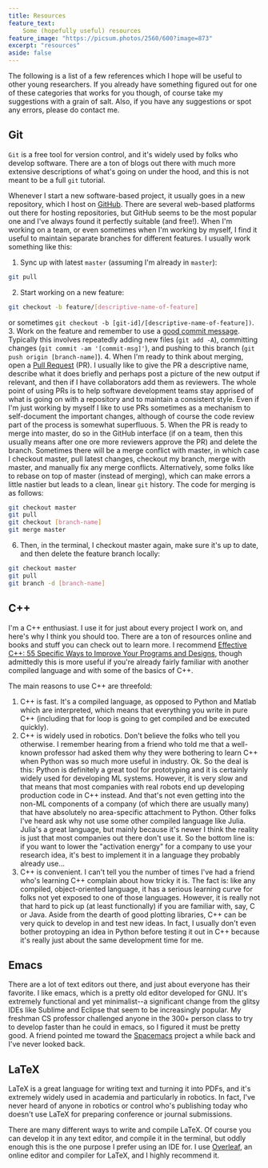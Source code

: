 ```yaml
---
title: Resources
feature_text:
    Some (hopefully useful) resources
feature_image: "https://picsum.photos/2560/600?image=873"
excerpt: "resources"
aside: false
---
```


The following is a list of a few references which I hope will be useful to other young researchers. If you already have something figured out for one of these categories that works for you though, of course take my suggestions with a grain of salt. Also, if you have any suggestions or spot any errors, please do contact me.

## Git

`Git` is a free tool for version control, and it's widely used by folks who develop software. There are a ton of blogs out there with much more extensive descriptions of what's going on under the hood, and this is not meant to be a full `git` tutorial.

Whenever I start a new software-based project, it usually goes in a new repository, which I host on [GitHub](https://github.com/dfridovi). There are several web-based platforms out there for hosting repositories, but GitHub seems to be the most popular one and I've always found it perfectly suitable (and free!). When I'm working on a team, or even sometimes when I'm working by myself, I find it useful to maintain separate branches for different features. I usually work something like this:

1. Sync up with latest `master` (assuming I'm already in `master`):
```bash
git pull
```
2. Start working on a new feature:
```bash
git checkout -b feature/[descriptive-name-of-feature]
```
or sometimes `git checkout -b [git-id]/[descriptive-name-of-feature])`.
3. Work on the feature and remember to use a [good commit message](https://chris.beams.io/posts/git-commit/). Typically this involves repeatedly adding new files (`git add -A`), committing changes (`git commit -am '[commit-msg]'`), and pushing to this branch (`git push origin [branch-name]`).
4. When I'm ready to think about merging, open a [Pull Request](https://help.github.com/en/github/collaborating-with-issues-and-pull-requests/about-pull-requests) (PR). I usually like to give the PR a descriptive name, describe what it does briefly and perhaps post a picture of the new output if relevant, and then if I have collaborators add them as reviewers. The whole point of using PRs is to help software development teams stay apprised of what is going on with a repository and to maintain a consistent style. Even if I'm just working by myself I like to use PRs sometimes as a mechanism to self-document the important changes, although of course the code review part of the process is somewhat superfluous.
5. When the PR is ready to merge into master, do so in the GitHub interface (if on a team, then this usually means after one ore more reviewers approve the PR) and delete the branch. Sometimes there will be a merge conflict with master, in which case I checkout master, pull latest changes, checkout my branch, merge with master, and manually fix any merge conflicts. Alternatively, some folks like to rebase on top of master (instead of merging), which can make errors a little nastier but leads to a clean, linear `git` history. The code for merging is as follows:
``` bash
git checkout master
git pull
git checkout [branch-name]
git merge master
```
6. Then, in the terminal, I checkout master again, make sure it's up to date, and then delete the feature branch locally:
```bash
git checkout master
git pull
git branch -d [branch-name]
```

## C++

I'm a C++ enthusiast. I use it for just about every project I work on, and here's why I think you should too. There are a ton of resources online and books and stuff you can check out to learn more. I recommend [Effective C++: 55 Specific Ways to Improve Your Programs and Designs](https://www.amazon.com/Effective-Specific-Improve-Programs-Designs/dp/0321334876/ref=pd_aw_fbt_14_img_2/139-5680242-3340422?_encoding=UTF8&pd_rd_i=0321334876&pd_rd_r=ec88cd99-4b88-4782-8516-36ea950542c2&pd_rd_w=9ikLf&pd_rd_wg=89vkN&pf_rd_p=6e6afc8a-fbbd-4649-97cf-4e08f5113612&pf_rd_r=XXQSFVEH7DWAVCKFB9V9&psc=1&refRID=XXQSFVEH7DWAVCKFB9V9), though admittedly this is more useful if you're already fairly familiar with another compiled language and with some of the basics of C++.

The main reasons to use C++ are threefold:
1. C++ is fast. It's a compiled language, as opposed to Python and Matlab which are interpreted, which means that everything you write in pure C++ (including that for loop is going to get compiled and be executed quickly).
2. C++ is widely used in robotics. Don't believe the folks who tell you otherwise. I remember hearing from a friend who told me that a well-known professor had asked them why they were bothering to learn C++ when Python was so much more useful in industry. Ok. So the deal is this: Python is definitely a great tool for prototyping and it is certainly widely used for developing ML systems. However, it is very slow and that means that most companies with real robots end up developing production code in C++ instead. And that's not even getting into the non-ML components of a company (of which there are usually many) that have absolutely no area-specific attachment to Python. Other folks I've heard ask why not use some other compiled language like Julia. Julia's a great language, but mainly because it's newer I think the reality is just that most companies out there don't use it. So the bottom line is: if you want to lower the "activation energy" for a company to use your research idea, it's best to implement it in a language they probably already use...
3. C++ is convenient. I can't tell you the number of times I've had a friend who's learning C++ complain about how tricky it is. The fact is: like any compiled, object-oriented language, it has a serious learning curve for folks not yet exposed to one of those languages. However, it is really not that hard to pick up (at least functionally) if you are familiar with, say, C or Java. Aside from the dearth of good plotting libraries, C++ can be very quick to develop in and test new ideas. In fact, I usually don't even bother protoyping an idea in Python before testing it out in C++ because it's really just about the same development time for me.

## Emacs

There are a lot of text editors out there, and just about everyone has their favorite. I like emacs, which is a pretty old editor developed for GNU. It's extremely functional and yet minimalist--a significant change from the glitsy IDEs like Sublime and Eclipse that seem to be increasingly popular. My freshman CS professor challenged anyone in the 300+ person class to try to develop faster than he could in emacs, so I figured it must be pretty good. A friend pointed me toward the [Spacemacs](https://www.spacemacs.org) project a while back and I've never looked back.

## LaTeX

LaTeX is a great language for writing text and turning it into PDFs, and it's extremely widely used in academia and particularly in robotics. In fact, I've never heard of anyone in robotics or control who's publishing today who doesn't use LaTeX for preparing conference or journal submissions.

There are many different ways to write and compile LaTeX. Of course you can develop it in any text editor, and compile it in the terminal, but oddly enough this is the one purpose I prefer using an IDE for. I use [Overleaf](https://www.overleaf.com/), an online editor and compiler for LaTeX, and I highly recommend it.

<!-- * [IEEEconf](/assets/latex/ieeeconf.cls) and [IEEEtran](/assets/latex/IEEEtran.cls) are templates used by IEEE conferences and journals. -->
<!-- * A list of common packages is [here](/assets/latex/usepackage.tex) and some useful shortcuts are defined [here](/assets/latex/notation.tex). -->
<!-- * I've also listed some [books](/assets/latex/books.bib) and [papers](/assets/latex/papers.bib) in bibtex format. -->
